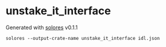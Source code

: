 # unstake_it_interface

Generated with [solores](https://github.com/igneous-labs/solores) v0.1.1

```
solores --output-crate-name unstake_it_interface idl.json
```

